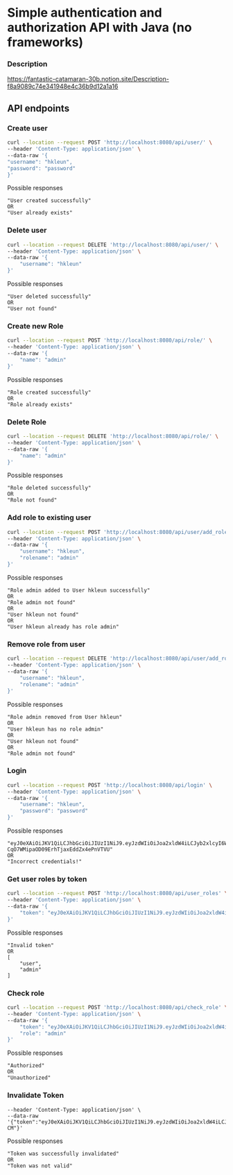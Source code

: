 # Simple authentication and authorization API with Java (no frameworks)
### Description
https://fantastic-catamaran-30b.notion.site/Description-f8a9089c74e341948e4c36b9d12a1a16

## API endpoints

### Create user

```bash
curl --location --request POST 'http://localhost:8080/api/user/' \
--header 'Content-Type: application/json' \
--data-raw '{
"username": "hkleun",
"password": "password"
}'
```

Possible responses

```
"User created successfully"
OR
"User already exists"
```

### Delete user
```bash
curl --location --request DELETE 'http://localhost:8080/api/user/' \
--header 'Content-Type: application/json' \
--data-raw '{
    "username": "hkleun"
}'
```
Possible responses
```
"User deleted successfully"
OR
"User not found"
```

### Create new Role
```bash
curl --location --request POST 'http://localhost:8080/api/role/' \
--header 'Content-Type: application/json' \
--data-raw '{
    "name": "admin"
}'
```
Possible responses
```
"Role created successfully"
OR
"Role already exists"
```

### Delete Role
```bash
curl --location --request DELETE 'http://localhost:8080/api/role/' \
--header 'Content-Type: application/json' \
--data-raw '{
    "name": "admin"
}'
```
Possible responses
```
"Role deleted successfully"
OR
"Role not found"
```

### Add role to existing user
```bash
curl --location --request POST 'http://localhost:8080/api/user/add_role' \
--header 'Content-Type: application/json' \
--data-raw '{
    "username": "hkleun",
    "rolename": "admin"
}'
```
Possible responses
```
"Role admin added to User hkleun successfully"
OR
"Role admin not found"
OR
"User hkleun not found"
OR
"User hkleun already has role admin"
```

### Remove role from user
```bash
curl --location --request DELETE 'http://localhost:8080/api/user/add_role' \
--header 'Content-Type: application/json' \
--data-raw '{
    "username": "hkleun",
    "rolename": "admin"
}'
```
Possible responses
```
"Role admin removed from User hkleun"
OR
"User hkleun has no role admin"
OR
"User hkleun not found"
OR
"Role admin not found"
```

### Login
```bash
curl --location --request POST 'http://localhost:8080/api/login' \
--header 'Content-Type: application/json' \
--data-raw '{
    "username": "hkleun",
    "password": "password"
}'
```
Possible responses
```
"eyJ0eXAiOiJKV1QiLCJhbGciOiJIUzI1NiJ9.eyJzdWIiOiJoa2xldW4iLCJyb2xlcyI6W10sImV4cCI6MTY2MTYxMTA3M30.ARDsJlLdV-CqO7WMipaOD09ErhTjaxEddZx4ePnVTVU"
OR
"Incorrect credentials!"
```

### Get user roles by token
```bash
curl --location --request POST 'http://localhost:8080/api/user_roles' \
--header 'Content-Type: application/json' \
--data-raw '{
    "token": "eyJ0eXAiOiJKV1QiLCJhbGciOiJIUzI1NiJ9.eyJzdWIiOiJoa2xldW4iLCJyb2xlcyI6WyJ1c2VyIiwiYWRtaW4iXSwiZXhwIjoxNjYxNjM1ODIxfQ.iHEKZID0KLBL_LI8b0YIkAfXqHzPUB5MufS1j9FbRK8"
}'
```
Possible responses
```
"Invalid token"
OR
[
    "user",
    "admin"
]
```

### Check role
```bash
curl --location --request POST 'http://localhost:8080/api/check_role' \
--header 'Content-Type: application/json' \
--data-raw '{
    "token": "eyJ0eXAiOiJKV1QiLCJhbGciOiJIUzI1NiJ9.eyJzdWIiOiJoa2xldW4iLCJyb2xlcyI6WyJ1c2VyIiwiYWRtaW4iXSwiZXhwIjoxNjYxNjM1ODIxfQ.iHEKZID0KLBL_LI8b0YIkAfXqHzPUB5MufS1j9FbRK8",
    "role": "admin"
}'
```
Possible responses
```
"Authorized"
OR
"Unauthorized"
```

### Invalidate Token
```bashcurl --location --request POST 'http://localhost:8080/api/invalidate' \
--header 'Content-Type: application/json' \
--data-raw '{"token":"eyJ0eXAiOiJKV1QiLCJhbGciOiJIUzI1NiJ9.eyJzdWIiOiJoa2xldW4iLCJyb2xlcyI6WyJ1c2VyIiwiYWRtaW4iXSwiZXhwIjoxNjYxNjM2MDU2fQ.HILTvdLiOkApnmpjr9sZyqvd0DkUMqC0Q1z69f2k-CM"}'
```
Possible responses
```
"Token was successfully invalidated"
OR
"Token was not valid"
```
